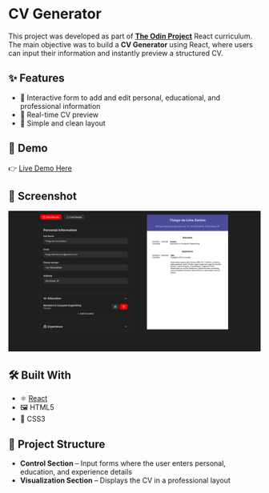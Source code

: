 # CV Generator

This project was developed as part of **[The Odin Project](https://www.theodinproject.com/)** React curriculum.  
The main objective was to build a **CV Generator** using React, where users can input their information and instantly preview a structured CV.

## ✨ Features
- 📝 Interactive form to add and edit personal, educational, and professional information  
- 👀 Real-time CV preview  
- 📄 Simple and clean layout  


## 🚀 Demo
👉 [Live Demo Here](https://google.com)  


## 📸 Screenshot
![alt text](image.png)


## 🛠️ Built With
- ⚛️ [React](https://reactjs.org/)  
- 🖼️ HTML5  
- 🎨 CSS3  


## 📂 Project Structure
- **Control Section** – Input forms where the user enters personal, education, and experience details  
- **Visualization Section** – Displays the CV in a professional layout  
